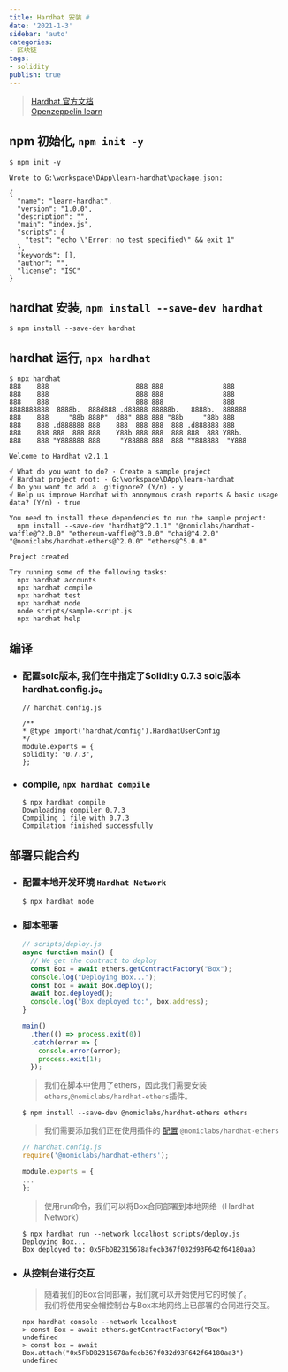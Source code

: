 ```yaml
---
title: Hardhat 安装 #
date: '2021-1-3'
sidebar: 'auto'
categories:
- 区块链
tags:
- solidity
publish: true
---
```


> [Hardhat 官方文档](https://hardhat.org/config/#solidity-configuration)   
> [Openzeppelin learn](https://docs.openzeppelin.com/learn/developing-smart-contracts)

## npm 初始化, `npm init -y`

```
$ npm init -y

Wrote to G:\workspace\DApp\learn-hardhat\package.json:

{
  "name": "learn-hardhat",
  "version": "1.0.0",
  "description": "",
  "main": "index.js",
  "scripts": {
    "test": "echo \"Error: no test specified\" && exit 1"
  },
  "keywords": [],
  "author": "",
  "license": "ISC"
}

```


## hardhat 安装, `npm install --save-dev hardhat`

```shell
$ npm install --save-dev hardhat
```


## hardhat 运行, `npx hardhat`

```shell
$ npx hardhat
888    888                      888 888               888
888    888                      888 888               888
888    888                      888 888               888
8888888888  8888b.  888d888 .d88888 88888b.   8888b.  888888
888    888     "88b 888P"  d88" 888 888 "88b     "88b 888
888    888 .d888888 888    888  888 888  888 .d888888 888
888    888 888  888 888    Y88b 888 888  888 888  888 Y88b.
888    888 "Y888888 888     "Y88888 888  888 "Y888888  "Y888

Welcome to Hardhat v2.1.1

√ What do you want to do? · Create a sample project
√ Hardhat project root: · G:\workspace\DApp\learn-hardhat
√ Do you want to add a .gitignore? (Y/n) · y
√ Help us improve Hardhat with anonymous crash reports & basic usage data? (Y/n) · true

You need to install these dependencies to run the sample project:
  npm install --save-dev "hardhat@^2.1.1" "@nomiclabs/hardhat-waffle@^2.0.0" "ethereum-waffle@^3.0.0" "chai@^4.2.0" "@nomiclabs/hardhat-ethers@^2.0.0" "ethers@^5.0.0"

Project created

Try running some of the following tasks:
  npx hardhat accounts
  npx hardhat compile
  npx hardhat test
  npx hardhat node
  node scripts/sample-script.js
  npx hardhat help

```


## 编译
* ### 配置solc版本, 我们在中指定了Solidity 0.7.3 solc版本hardhat.config.js。

    ```
    // hardhat.config.js

    /**
    * @type import('hardhat/config').HardhatUserConfig
    */
    module.exports = {
    solidity: "0.7.3",
    };
    ```

* ### compile, `npx hardhat compile`

    ```
    $ npx hardhat compile
    Downloading compiler 0.7.3
    Compiling 1 file with 0.7.3
    Compilation finished successfully
    ```

## 部署只能合约

* ### 配置本地开发环境 `Hardhat Network` 
  ```shell
  $ npx hardhat node
  ``` 


* ### 脚本部署
  ```javascript
  // scripts/deploy.js
  async function main() {
    // We get the contract to deploy
    const Box = await ethers.getContractFactory("Box");
    console.log("Deploying Box...");
    const box = await Box.deploy();
    await box.deployed();
    console.log("Box deployed to:", box.address);
  }

  main()
    .then(() => process.exit(0))
    .catch(error => {
      console.error(error);
      process.exit(1);
    });
  ```
  > 我们在脚本中使用了ethers，因此我们需要安装`ethers`,`@nomiclabs/hardhat-ethers`插件。
  ```
  $ npm install --save-dev @nomiclabs/hardhat-ethers ethers
  ```
  > 我们需要添加我们正在使用插件的 [配置](https://hardhat.org/config/) `@nomiclabs/hardhat-ethers`
  ```javascript
  // hardhat.config.js
  require('@nomiclabs/hardhat-ethers');

  module.exports = {
  ...
  };
  ```
  > 使用run命令，我们可以将Box合同部署到本地网络（Hardhat Network）
  ```shell
  $ npx hardhat run --network localhost scripts/deploy.js
  Deploying Box...
  Box deployed to: 0x5FbDB2315678afecb367f032d93F642f64180aa3
  ```


* ### 从控制台进行交互
  > 随着我们的Box合同部署，我们就可以开始使用它的时候了。   
  > 我们将使用安全帽控制台与Box本地网络上已部署的合同进行交互。

  ```
  npx hardhat console --network localhost
  > const Box = await ethers.getContractFactory("Box")
  undefined
  > const box = await Box.attach("0x5FbDB2315678afecb367f032d93F642f64180aa3")
  undefined
  ```









